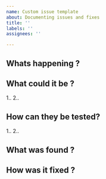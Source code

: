 ```yaml
---
name: Custom issue template
about: Documenting issues and fixes
title: ''
labels: ''
assignees: ''

---
```


## Whats happening ?

## What could it be ?
1.. 
2..

## How can they be tested?
1.. 
2.. 

## What was found ?

## How was it fixed ?
